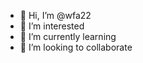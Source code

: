 - 👋 Hi, I’m @wfa22
- 👀 I’m interested
- 🌱 I’m currently learning
- 💞️ I’m looking to collaborate

<!---
wfa22/wfa22 is a ✨ special ✨ repository because its `README.md` (this file) appears on your GitHub profile.
You can click the Preview link to take a look at your changes.
--->
